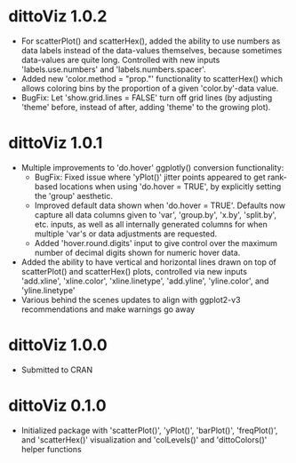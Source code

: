 # dittoViz 1.0.2

* For scatterPlot() and scatterHex(), added the ability to use numbers as data labels instead of the data-values themselves, because sometimes data-values are quite long. Controlled with new inputs 'labels.use.numbers' and 'labels.numbers.spacer'.
* Added new 'color.method = "prop.<value>"' functionality to scatterHex() which allows coloring bins by the proportion of a given 'color.by'-data value.
* BugFix: Let 'show.grid.lines = FALSE' turn off grid lines (by adjusting 'theme' before, instead of after, adding 'theme' to the growing plot).

# dittoViz 1.0.1

* Multiple improvements to 'do.hover' ggplotly() conversion functionality: 
  * BugFix: Fixed issue where 'yPlot()' jitter points appeared to get rank-based locations when using 'do.hover = TRUE', by explicitly setting the 'group' aesthetic.
  * Improved default data shown when 'do.hover = TRUE'. Defaults now capture all data columns given to 'var', 'group.by', 'x.by', 'split.by', etc. inputs, as well as all internally generated columns for when multiple 'var's or data adjustments are requested.
  * Added 'hover.round.digits' input to give control over the maximum number of decimal digits shown for numeric hover data.
* Added the ability to have vertical and horizontal lines drawn on top of scatterPlot() and scatterHex() plots, controlled via new inputs 'add.xline', 'xline.color', 'xline.linetype', 'add.yline', 'yline.color', and 'yline.linetype'
* Various behind the scenes updates to align with ggplot2-v3 recommendations and make warnings go away

# dittoViz 1.0.0

* Submitted to CRAN

# dittoViz 0.1.0

* Initialized package with 'scatterPlot()', 'yPlot()', 'barPlot()', 'freqPlot()', and 'scatterHex()' visualization and 'colLevels()' and 'dittoColors()' helper functions
